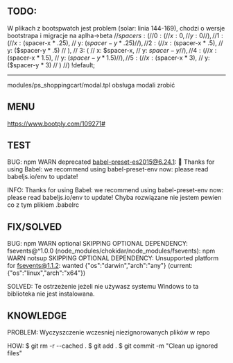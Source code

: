 ## TODO:
W plikach z bootspwatch jest problem (solar: linia 144-169), chodzi o wersje bootstrapa i migracje na aplha->beta
//$spacers: (
//  0: (
//    x: 0,
//    y: 0
//  ),
//  1: (
//    x: ($spacer-x * .25),
//    y: ($spacer-y * .25)
//  ),
//  2: (
//    x: ($spacer-x * .5),
//    y: ($spacer-y * .5)
//  ),
//  3: (
//    x: $spacer-x,
//    y: $spacer-y
//  ),
//  4: (
//    x: ($spacer-x * 1.5),
//    y: ($spacer-y * 1.5)
//  ),
//  5: (
//    x: ($spacer-x * 3),
//    y: ($spacer-y * 3)
//  )
//) !default;

-----------------

modules/ps_shoppingcart/modal.tpl
obsługa modali zrobić 

## MENU
https://www.bootply.com/109271#

## TEST

BUG:
npm WARN deprecated babel-preset-es2015@6.24.1: 🙌  Thanks for using Babel: we recommend using babel-preset-env now: please read babeljs.io/env to update! 

INFO:
Thanks for using Babel: we recommend using babel-preset-env now: please read babeljs.io/env to update!
Chyba rozwiązane nie jestem pewien co z tym plikiem .babelrc


## FIX/SOLVED

BUG:
npm WARN optional SKIPPING OPTIONAL DEPENDENCY: fsevents@^1.0.0 (node_modules/chokidar/node_modules/fsevents):
npm WARN notsup SKIPPING OPTIONAL DEPENDENCY: Unsupported platform for fsevents@1.1.2: wanted {"os":"darwin","arch":"any"} (current: {"os":"linux","arch":"x64"})

SOLVED:
Te ostrzeżenie jeżeli nie używasz systemu Windows to ta biblioteka nie jest instalowana.


## KNOWLEDGE

PROBLEM:
Wyczyszczenie wczesniej niezignorowanych plików w repo

HOW:
$ git rm -r --cached .
$ git add .
$ git commit -m "Clean up ignored files"
